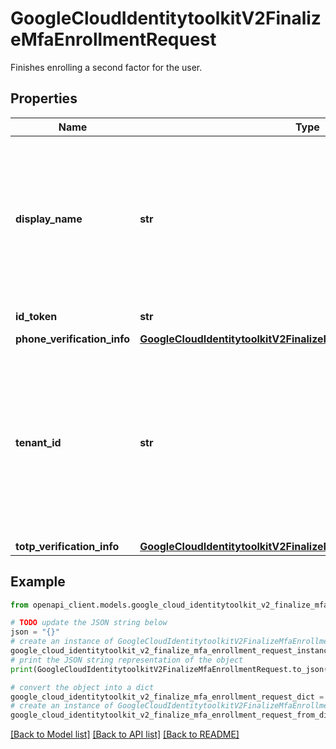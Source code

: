 # GoogleCloudIdentitytoolkitV2FinalizeMfaEnrollmentRequest

Finishes enrolling a second factor for the user.

## Properties

Name | Type | Description | Notes
------------ | ------------- | ------------- | -------------
**display_name** | **str** | Display name which is entered by users to distinguish between different second factors with same type or different type. | [optional] 
**id_token** | **str** | Required. ID token. | [optional] 
**phone_verification_info** | [**GoogleCloudIdentitytoolkitV2FinalizeMfaPhoneRequestInfo**](GoogleCloudIdentitytoolkitV2FinalizeMfaPhoneRequestInfo.md) |  | [optional] 
**tenant_id** | **str** | The ID of the Identity Platform tenant that the user enrolling MFA belongs to. If not set, the user belongs to the default Identity Platform project. | [optional] 
**totp_verification_info** | [**GoogleCloudIdentitytoolkitV2FinalizeMfaTotpEnrollmentRequestInfo**](GoogleCloudIdentitytoolkitV2FinalizeMfaTotpEnrollmentRequestInfo.md) |  | [optional] 

## Example

```python
from openapi_client.models.google_cloud_identitytoolkit_v2_finalize_mfa_enrollment_request import GoogleCloudIdentitytoolkitV2FinalizeMfaEnrollmentRequest

# TODO update the JSON string below
json = "{}"
# create an instance of GoogleCloudIdentitytoolkitV2FinalizeMfaEnrollmentRequest from a JSON string
google_cloud_identitytoolkit_v2_finalize_mfa_enrollment_request_instance = GoogleCloudIdentitytoolkitV2FinalizeMfaEnrollmentRequest.from_json(json)
# print the JSON string representation of the object
print(GoogleCloudIdentitytoolkitV2FinalizeMfaEnrollmentRequest.to_json())

# convert the object into a dict
google_cloud_identitytoolkit_v2_finalize_mfa_enrollment_request_dict = google_cloud_identitytoolkit_v2_finalize_mfa_enrollment_request_instance.to_dict()
# create an instance of GoogleCloudIdentitytoolkitV2FinalizeMfaEnrollmentRequest from a dict
google_cloud_identitytoolkit_v2_finalize_mfa_enrollment_request_from_dict = GoogleCloudIdentitytoolkitV2FinalizeMfaEnrollmentRequest.from_dict(google_cloud_identitytoolkit_v2_finalize_mfa_enrollment_request_dict)
```
[[Back to Model list]](../README.md#documentation-for-models) [[Back to API list]](../README.md#documentation-for-api-endpoints) [[Back to README]](../README.md)


